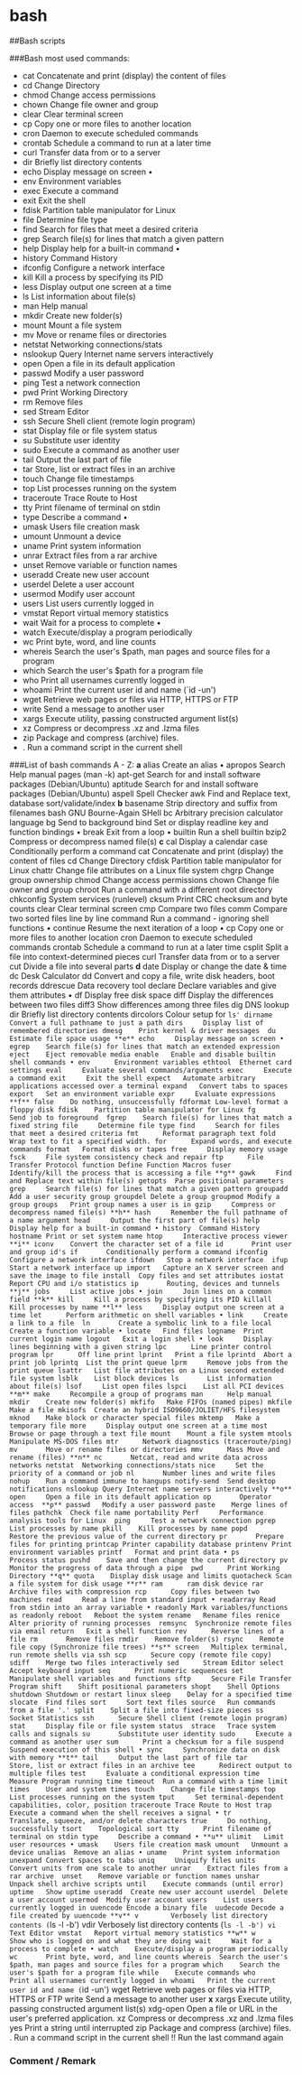 # bash
##Bash scripts

###Bash most used commands:

- cat      Concatenate and print (display) the content of files
- cd       Change Directory
- chmod    Change access permissions
- chown    Change file owner and group
- clear    Clear terminal screen
- cp       Copy one or more files to another location
- cron     Daemon to execute scheduled commands
- crontab  Schedule a command to run at a later time
- curl     Transfer data  from or to a server
- dir      Briefly list directory contents
- echo     Display message on screen •
- env      Environment variables
- exec     Execute a command
- exit     Exit the shell
- fdisk    Partition table manipulator for Linux
- file     Determine file type
- find     Search for files that meet a desired criteria
- grep     Search file(s) for lines that match a given pattern
- help     Display help for a built-in command •
- history  Command History
- ifconfig Configure a network interface
- kill     Kill a process by specifying its PID
- less     Display output one screen at a time
- ls       List information about file(s)
- man      Help manual
- mkdir    Create new folder(s)
- mount    Mount a file system
- mv       Move or rename files or directories
- netstat  Networking connections/stats
- nslookup Query Internet name servers interactively
- open     Open a file in its default application
- passwd   Modify a user password
- ping     Test a network connection
- pwd      Print Working Directory
- rm       Remove files
- sed      Stream Editor
- ssh      Secure Shell client (remote login program)
- stat     Display file or file system status 
- su       Substitute user identity
- sudo     Execute a command as another user
- tail     Output the last part of file
- tar      Store, list or extract files in an archive
- touch    Change file timestamps
- top      List processes running on the system
- traceroute Trace Route to Host
- tty      Print filename of terminal on stdin
- type     Describe a command •
- umask    Users file creation mask
- umount   Unmount a device
- uname    Print system information
- unrar    Extract files from a rar archive 
- unset    Remove variable or function names
- useradd  Create new user account
- userdel  Delete a user account
- usermod  Modify user account
- users    List users currently logged in
- vmstat   Report virtual memory statistics
- wait     Wait for a process to complete •
- watch    Execute/display a program periodically
- wc       Print byte, word, and line counts
- whereis  Search the user's $path, man pages and source files for a program
- which    Search the user's $path for a program file
- who      Print all usernames currently logged in
- whoami   Print the current user id and name (`id -un')
- wget     Retrieve web pages or files via HTTP, HTTPS or FTP
- write    Send a message to another user 
- xargs    Execute utility, passing constructed argument list(s)
- xz       Compress or decompress .xz and .lzma files
- zip      Package and compress (archive) files.
- .        Run a command script in the current shell





###List of bash commands A - Z:
**a**
  alias    Create an alias •
  apropos  Search Help manual pages (man -k)
  apt-get  Search for and install software packages (Debian/Ubuntu)
  aptitude Search for and install software packages (Debian/Ubuntu)
  aspell   Spell Checker
  awk      Find and Replace text, database sort/validate/index
**b**
  basename Strip directory and suffix from filenames
  bash     GNU Bourne-Again SHell 
  bc       Arbitrary precision calculator language 
  bg       Send to background
  bind     Set or display readline key and function bindings •
  break    Exit from a loop •
  builtin  Run a shell builtin
  bzip2    Compress or decompress named file(s)
**c**
  cal      Display a calendar
  case     Conditionally perform a command
  cat      Concatenate and print (display) the content of files
  cd       Change Directory
  cfdisk   Partition table manipulator for Linux
  chattr   Change file attributes on a Linux file system 
  chgrp    Change group ownership
  chmod    Change access permissions
  chown    Change file owner and group
  chroot   Run a command with a different root directory
  chkconfig System services (runlevel)
  cksum    Print CRC checksum and byte counts
  clear    Clear terminal screen
  cmp      Compare two files
  comm     Compare two sorted files line by line
  command  Run a command - ignoring shell functions •
  continue Resume the next iteration of a loop •
  cp       Copy one or more files to another location
  cron     Daemon to execute scheduled commands
  crontab  Schedule a command to run at a later time
  csplit   Split a file into context-determined pieces
  curl     Transfer data  from or to a server
  cut      Divide a file into several parts
**d**
  date     Display or change the date & time
  dc       Desk Calculator
  dd       Convert and copy a file, write disk headers, boot records
  ddrescue Data recovery tool
  declare  Declare variables and give them attributes •
  df       Display free disk space
  diff     Display the differences between two files
  diff3    Show differences among three files
  dig      DNS lookup
  dir      Briefly list directory contents
  dircolors Colour setup for `ls'
  dirname  Convert a full pathname to just a path
  dirs     Display list of remembered directories
  dmesg    Print kernel & driver messages 
  du       Estimate file space usage
**e**
  echo     Display message on screen •
  egrep    Search file(s) for lines that match an extended expression
  eject    Eject removable media
  enable   Enable and disable builtin shell commands •
  env      Environment variables
  ethtool  Ethernet card settings
  eval     Evaluate several commands/arguments
  exec     Execute a command
  exit     Exit the shell
  expect   Automate arbitrary applications accessed over a terminal
  expand   Convert tabs to spaces
  export   Set an environment variable
  expr     Evaluate expressions
**f**
  false    Do nothing, unsuccessfully
  fdformat Low-level format a floppy disk
  fdisk    Partition table manipulator for Linux
  fg       Send job to foreground 
  fgrep    Search file(s) for lines that match a fixed string
  file     Determine file type
  find     Search for files that meet a desired criteria
  fmt      Reformat paragraph text
  fold     Wrap text to fit a specified width.
  for      Expand words, and execute commands
  format   Format disks or tapes
  free     Display memory usage
  fsck     File system consistency check and repair
  ftp      File Transfer Protocol
  function Define Function Macros
  fuser    Identify/kill the process that is accessing a file
**g**
  gawk     Find and Replace text within file(s)
  getopts  Parse positional parameters
  grep     Search file(s) for lines that match a given pattern
  groupadd Add a user security group
  groupdel Delete a group
  groupmod Modify a group
  groups   Print group names a user is in
  gzip     Compress or decompress named file(s)
**h**
  hash     Remember the full pathname of a name argument
  head     Output the first part of file(s)
  help     Display help for a built-in command •
  history  Command History
  hostname Print or set system name
  htop     Interactive process viewer
**i**
  iconv    Convert the character set of a file
  id       Print user and group id's
  if       Conditionally perform a command
  ifconfig Configure a network interface
  ifdown   Stop a network interface 
  ifup     Start a network interface up
  import   Capture an X server screen and save the image to file
  install  Copy files and set attributes
  iostat   Report CPU and i/o statistics
  ip       Routing, devices and tunnels
**j**
  jobs     List active jobs •
  join     Join lines on a common field
**k**
  kill     Kill a process by specifying its PID
  killall  Kill processes by name
**l**
  less     Display output one screen at a time
  let      Perform arithmetic on shell variables •
  link     Create a link to a file 
  ln       Create a symbolic link to a file
  local    Create a function variable •
  locate   Find files
  logname  Print current login name
  logout   Exit a login shell •
  look     Display lines beginning with a given string
  lpc      Line printer control program
  lpr      Off line print
  lprint   Print a file
  lprintd  Abort a print job
  lprintq  List the print queue
  lprm     Remove jobs from the print queue
  lsattr   List file attributes on a Linux second extended file system
  lsblk    List block devices
  ls       List information about file(s)
  lsof     List open files
  lspci    List all PCI devices
**m**
  make     Recompile a group of programs
  man      Help manual
  mkdir    Create new folder(s)
  mkfifo   Make FIFOs (named pipes)
  mkfile   Make a file
  mkisofs  Create an hybrid ISO9660/JOLIET/HFS filesystem
  mknod    Make block or character special files
  mktemp   Make a temporary file
  more     Display output one screen at a time
  most     Browse or page through a text file
  mount    Mount a file system
  mtools   Manipulate MS-DOS files
  mtr      Network diagnostics (traceroute/ping)
  mv       Move or rename files or directories
  mmv      Mass Move and rename (files)
**n**
  nc       Netcat, read and write data across networks
  netstat  Networking connections/stats
  nice     Set the priority of a command or job
  nl       Number lines and write files
  nohup    Run a command immune to hangups
  notify-send  Send desktop notifications
  nslookup Query Internet name servers interactively
**o**
  open     Open a file in its default application
  op       Operator access 
**p**
  passwd   Modify a user password
  paste    Merge lines of files
  pathchk  Check file name portability
  Perf     Performance analysis tools for Linux 
  ping     Test a network connection
  pgrep    List processes by name
  pkill    Kill processes by name
  popd     Restore the previous value of the current directory
  pr       Prepare files for printing
  printcap Printer capability database
  printenv Print environment variables
  printf   Format and print data •
  ps       Process status
  pushd    Save and then change the current directory
  pv       Monitor the progress of data through a pipe 
  pwd      Print Working Directory
**q**
  quota    Display disk usage and limits
  quotacheck Scan a file system for disk usage
**r**
  ram      ram disk device
  rar      Archive files with compression
  rcp      Copy files between two machines
  read     Read a line from standard input •
  readarray Read from stdin into an array variable •
  readonly Mark variables/functions as readonly
  reboot   Reboot the system
  rename   Rename files
  renice   Alter priority of running processes 
  remsync  Synchronize remote files via email
  return   Exit a shell function
  rev      Reverse lines of a file
  rm       Remove files
  rmdir    Remove folder(s)
  rsync    Remote file copy (Synchronize file trees)
**s**
  screen   Multiplex terminal, run remote shells via ssh
  scp      Secure copy (remote file copy)
  sdiff    Merge two files interactively
  sed      Stream Editor
  select   Accept keyboard input
  seq      Print numeric sequences
  set      Manipulate shell variables and functions
  sftp     Secure File Transfer Program
  shift    Shift positional parameters
  shopt    Shell Options
  shutdown Shutdown or restart linux
  sleep    Delay for a specified time
  slocate  Find files
  sort     Sort text files
  source   Run commands from a file '.'
  split    Split a file into fixed-size pieces
  ss       Socket Statistics
  ssh      Secure Shell client (remote login program)
  stat     Display file or file system status 
  strace   Trace system calls and signals
  su       Substitute user identity
  sudo     Execute a command as another user
  sum      Print a checksum for a file
  suspend  Suspend execution of this shell •
  sync     Synchronize data on disk with memory
**t**
  tail     Output the last part of file
  tar      Store, list or extract files in an archive
  tee      Redirect output to multiple files
  test     Evaluate a conditional expression
  time     Measure Program running time
  timeout  Run a command with a time limit
  times    User and system times
  touch    Change file timestamps
  top      List processes running on the system
  tput     Set terminal-dependent capabilities, color, position
  traceroute Trace Route to Host
  trap      Execute a command when the shell receives a signal •
  tr       Translate, squeeze, and/or delete characters
  true     Do nothing, successfully
  tsort    Topological sort
  tty      Print filename of terminal on stdin
  type     Describe a command •
**u**
  ulimit   Limit user resources •
  umask    Users file creation mask
  umount   Unmount a device
  unalias  Remove an alias •
  uname    Print system information
  unexpand Convert spaces to tabs
  uniq     Uniquify files
  units    Convert units from one scale to another
  unrar    Extract files from a rar archive 
  unset    Remove variable or function names
  unshar   Unpack shell archive scripts
  until    Execute commands (until error)
  uptime   Show uptime
  useradd  Create new user account
  userdel  Delete a user account
  usermod  Modify user account
  users    List users currently logged in
  uuencode Encode a binary file 
  uudecode Decode a file created by uuencode
**v**
  v        Verbosely list directory contents (`ls -l -b')
  vdir     Verbosely list directory contents (`ls -l -b')
  vi       Text Editor
  vmstat   Report virtual memory statistics
**w**
  w        Show who is logged on and what they are doing
  wait     Wait for a process to complete •
  watch    Execute/display a program periodically
  wc       Print byte, word, and line counts
  whereis  Search the user's $path, man pages and source files for a program
  which    Search the user's $path for a program file
  while    Execute commands
  who      Print all usernames currently logged in
  whoami   Print the current user id and name (`id -un')
  wget     Retrieve web pages or files via HTTP, HTTPS or FTP
  write    Send a message to another user 
**x**
  xargs    Execute utility, passing constructed argument list(s)
  xdg-open Open a file or URL in the user's preferred application.
  xz       Compress or decompress .xz and .lzma files
  yes      Print a string until interrupted
  zip      Package and compress (archive) files.
  .        Run a command script in the current shell
  !!       Run the last command again
  ###      Comment / Remark